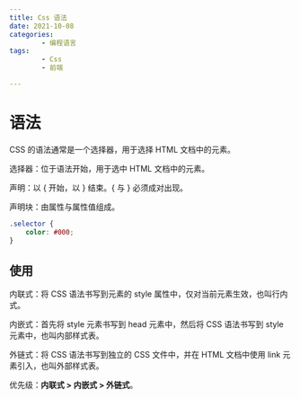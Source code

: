 ```yaml
---
title: Css 语法
date: 2021-10-08
categories:
        - 编程语言
tags:
        - Css
        - 前端

---
```


# 语法

CSS 的语法通常是一个选择器，用于选择 HTML 文档中的元素。

选择器：位于语法开始，用于选中 HTML 文档中的元素。

声明：以 { 开始，以 } 结束。{ 与 } 必须成对出现。

声明块：由属性与属性值组成。

```css
.selector {
	color: #000;
}
```

## 使用

内联式：将 CSS 语法书写到元素的 style 属性中，仅对当前元素生效，也叫行内式。

内嵌式：首先将 style 元素书写到 head 元素中，然后将 CSS 语法书写到 style 元素中，也叫内部样式表。

外链式：将 CSS 语法书写到独立的 CSS 文件中，并在 HTML 文档中使用 link 元素引入，也叫外部样式表。

优先级：**内联式 > 内嵌式 > 外链式**。
